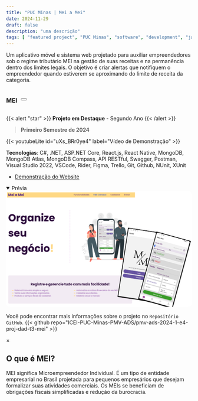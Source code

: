 ```yaml
---
title: "PUC Minas | Mei a Mei"
date: 2024-11-29
draft: false
description: "uma descrição"
tags: [ "featured project", "PUC Minas", "software", "development", "javascript", "mongoDB", "React.js", "React Native" ]
---
```

<head>
  <link rel="stylesheet" href="https://cdnjs.cloudflare.com/ajax/libs/font-awesome/6.0.0-beta3/css/all.min.css">
</head>
  <script>
    // Script para lidar com a exibição do modal
    window.onclick = function(event) {
      var modal = document.getElementById('meiModal');
      if (event.target == modal) {
        modal.style.display = "none";
      }
    }
    // Script para fechar o modal com a tecla Esc
    document.onkeydown = function(event) {
      var modal = document.getElementById('meiModal');
      if (event.key === "Escape") {
        modal.style.display = "none";
      }
    }
  </script>

Um aplicativo móvel e sistema web projetado para auxiliar empreendedores sob o regime tributário MEI na gestão de suas receitas e na permanência dentro dos limites legais. O objetivo é criar alertas que notifiquem o empreendedor quando estiverem se aproximando do limite de receita da categoria.

<div style="display: flex; gap: 10px; align-items: center;">

### MEI

<button onclick="document.getElementById('meiModal').style.display='block'">
  <i class="fas fa-info-circle" title="Clique para mais informações sobre MEI"></i>
</button>

</div>

{{< alert "star" >}}
**Projeto em Destaque** - Segundo Ano
{{< /alert >}}
>**Primeiro Semestre de 2024**

{{< youtubeLite id="uXs_BRr0ye4" label="Vídeo de Demonstração" >}}


**Tecnologias**: C#, .NET, ASP.NET Core, React.js, React Native, MongoDB, MongoDB Atlas, MongoDB Compass, API RESTful, Swagger, Postman, Visual Studio 2022, VSCode, Rider, Figma, Trello, Git, Github, NUnit, XUnit

- [Demonstração do Website](https://meiameipuc.azurewebsites.net/)

<details style="cursor:pointer" open><summary>Prévia</summary>
  <img src="featured.png" style="border-radius:2%">
</details>

Você pode encontrar mais informações sobre o projeto no `Repositório GitHub`.
{{< github repo="ICEI-PUC-Minas-PMV-ADS/pmv-ads-2024-1-e4-proj-dad-t3-mei" >}}


<!-- O Modal -->
<div id="meiModal" class="modal">
  <div class="modal-content">
    <span class="close" onclick="document.getElementById('meiModal').style.display='none'">&times;</span>
    <h2>
      <i class="fas fa-info-circle" ></i>
      O que é MEI?
      </h2>
      <p>MEI significa Microempreendedor Individual. É um tipo de entidade empresarial no Brasil projetada para pequenos empresários que desejam formalizar suas atividades comerciais. Os MEIs se beneficiam de obrigações fiscais simplificadas e redução da burocracia.</p>
  </div>
</div>